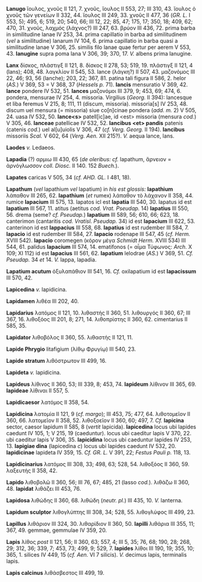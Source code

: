 **Lanugo** ἴουλος, χνοῦς II 121, 7. χνοῦς, ἴουλος II 553, 27; III 310,
43. ἴουλος ὁ χνοῦς τῶν γενείων II 332, 44. ἴουλος III 249, 33. χνοῦς II
477, 36 (*GR. L.* I 553, 5); 495, 6; 519, 20; 540, 66; III 12, 22; 85,
47; 175, 17; 350, 18; 409, 62; 470, 31. χνοῦς, λαχμός (λάχνος?) III 247,
63. βρύον III 436, 72. prima barba in similitudine lanae IV 253, 34.
prima capillatio in barba ad similitudinem (*vel* a similitudine)
lanarum IV 104, 6. prima capillatio in barba quasi a similitudine lanae
V 306, 25. similis filo lanae quae fertur per aerem V 553, 43.
**lanugine** supra poma lana V 306, 39; 370, 17. *V.* albens prima
lanugine.

**Lanx** δίσκος, πλάστιγξ II 121, 8. δίσκος II 278, 53; 519, 19.
πλάστιγξ II 121, 4 (lans); 408, 48. λαγκλίον II 545, 53. lance (λάγκη?)
II 507, 43. μαζονόμος III 22, 46; 93, 56 (lanche); 203, 22; 367, 81.
patina tali figura II 586, 2. helor (*AS.*) V 369, 53 = V 368, 37
(*Hessels p.* 71). **lancis** mensuratio V 369, 42. **lance** pondere IV
532, 51. **lances** μαζονόμοι III 379, 9; 453, 69; 474, 6. pondera,
mensurae IV 254, 4. missoria. Virgilius (*Georg.* II 394): lancesque et
liba feremus V 215, 8; 111, 11 (discum, missoria). missoria[s] IV 253,
48. discum uel mensura (= missoria) siue co[n]cinae pondera (*add. m.*
2) V 505, 24. uasa IV 532, 50. **lance\<s\>** patell[ic]ae, id \<est\>
missoria (mensura *cod.*) V 305, 46. **lanceae** patellicae IV 532, 52.
**lancibus \<et\> pandis** patenis (catenis *cod.*) uel al[u]uiolis V
306, 47 (*cf. Verg. Georg.* II 194). **lancibus** missoriis *Scal.* V
602, 64 (*Verg. Aen.* XII 215?). *V.* aequa lance, lans.

**Laodes** *v.* Ledaeos.

**Lapadia** (?) αρμιω III 430, 65 (*de ole­ribus: cf.* lapathum, ἄρνειον
= ἀρνόγλωσσον *coll. Diosc.* II 140. 152 *Buech.*).

**Lapates** caricas V 505, 34 (*cf. AHD. GL.* I 481, 18).

**Lapathum** (*vel* lapathium *vel* lapatium) in *his est glossis:*
**lapathium** λάπαθον III 265, 62. **lapathium** (*et* rumex) λάπαθον τὸ
λάχανον II 358, 44. rumice **lapacium** III 575, 13. lapatos icl est
**lapatia** III 540, 30. lapatus id est **lapatium** III 567, 11. atitus
(aetitus *cod. Vrat. Pseudap.* 14) **lapatius** III 550, 56. drema
(seme? *cf. Pseudap.*) **lapatium** III 589, 56; 610, 66; 623, 18.
canterimon (cantaritis *cod. Vratisl. Pseudap.* 34) id est **lapacium**
III 622, 53. canterinon id est **lappacius** III 558, 68. **lapatius**
id est rudember III 584, 7. **lapacio** id est rudember III 584, 27.
**lapacio** rodenape III 547, 45 (*cf. Herm.* XVIII 542). **lapacio**
coromegen (κόρον μέγα *Schmidt Herm.* XVIII 534) III 544, 61. palidus
**lapacium** III 574, 14. ematifonos (= αἷμα Τύφωνος: *Arch.* X 109; XI
112) id est **lapacius** III 561, 62. **lapatium** lelodrae (*AS.*) V
369, 51. *Cf. Pseudap.* 34 *et* 14. *V.* lappa, lapadia.

**Lapatium acutum** ὀξυλαπάθιον III 541, 16. *Cf.* oxilapatium id est
**lapacissum** III 570, 42.

**Lapicedina** *v.* lapidicina.

**Lapidamen** λιθέα III 202, 40.

**Lapidarius** λατόμος II 121, 10. λιθαστής II 360, 51. λιθουργός II
360, 67; III 367, 16. λιθοξόος III 201, 8; 271, 14. λιθοπρίστης II 360,
62. cimentarius II 585, 35.

**Lapidator** λιθοβόλος II 360, 55. λιθαστής II 121, 11.

**Lapide Phrygio** litafigium (λίθῳ Φρυγίῳ) III 540, 23.

**Lapide stratum** λιθόστρωτον III 499, 16.

**Lapideta** *v.* lapidicina.

**Lapideus** λίθινος II 360, 53; III 339, 8; 453, 74. **lapideum**
λίθινον III 365, 69. **lapideae** λίθιναι II 557, 5.

**Lapidicaesor** λατόμος II 358, 54.

**Lapidicina** λατομία II 121, 9 (*cf. margo*); III 453, 75; 477, 64.
λιθοτομεῖον II 360, 66. λατομεῖον II 358, 52. λιθοξοεῖον II 360, 60;
497, 7. *Cf.* **lapicina** sector, caesor lapidum II 585, 8 (*vertit*
lapicida). **lapicedina** locus ubi lapides caedunt IV 105, 1; V 215, 19
(caeduntur). locus ubi caeditur lapis V 370, 22. ubi caeditur lapis V
306, 35. **lapicidina** locus ubi caeduntur lapides IV 253, 13.
**lapigiae dina** (lapicedina *c*) locus ubi lapides caedunt IV 532, 20.
**lapidicinae** lapideta IV 359, 15. *Cf. GR. L.* V 391, 22; *Festus
Pauli p.* 118, 13.

**Lapidicinarius** λατόμος III 308, 33; 498, 63; 528, 54. λιθοξόος II
360, 59. λαξευτής II 358, 42.

**Lapido** λιθοβολῶ II 360, 56; III 76, 67; 485, 21 (lasso *cod.*).
λιθάζω II 360, 48. **lapidat** λιθάζει III 453, 76.

**Lapidosa** λιθώδης II 360, 68. λιθώδη (*neutr. pl.*) III 435, 10.
*V.* lanterna.

**Lapidum sculptor** λιθογλύπτης III 308, 34; 528, 55. λιθογλύφος
III 499, 23.

**Lapillus** λιθάριον III 324, 30. λιθαρίδιον II 360, 50. **lapilli**
λιθάρια III 355, 11; 367, 49. gemmae, gemmulae IV 359, 20.

**Lapis** λίθος *post* II 121, 56; II 360, 63; 557, 4; III 5, 35; 76,
68; 190, 28; 268, 29; 312, 36; 339, 7; 453, 73; 499, 9; 529, 7.
**lapides** λίθοι III 190, 19; 355, 10; 365, 1. silices IV 449, 15 (*cf.
Aen.* VI 7 silicis). *V.* decimus lapis, terminalis lapis.

**Lapis calcinus** λιθάσβεστος III 499, 19.
